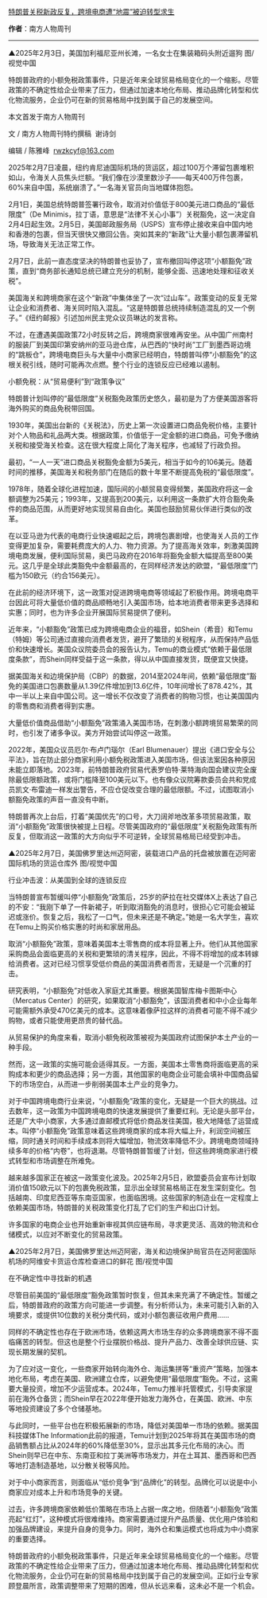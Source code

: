 

[特朗普关税新政反复，跨境电商遭“地震”被迫转型求生](https://mp.weixin.qq.com/s/cdWVmyM0g-30y3uhKi0iNA)

**作者**：南方人物周刊

---

▲2025年2月3日，美国加利福尼亚州长滩，一名女士在集装箱码头附近遛狗 图/视觉中国

特朗普政府的小额免税政策事件，只是近年来全球贸易格局变化的一个缩影。尽管政策的不确定性给企业带来了压力，但通过加速本地化布局、推动品牌化转型和优化物流服务，企业仍可在新的贸易格局中找到属于自己的发展空间。





本文首发于南方人物周刊

文 / 南方人物周刊特约撰稿  谢诗剑

编辑 / 陈雅峰  rwzkcyf@163.com







2025年2月7日凌晨，纽约肯尼迪国际机场的货运区，超过100万个滞留包裹堆积如山，令海关人员焦头烂额。“我们像在沙漠里数沙子——每天400万件包裹，60%来自中国，系统崩溃了。”一名海关官员向当地媒体抱怨。




2月1日，美国总统特朗普签署行政令，取消对价值低于800美元进口商品的“最低限度”（De Minimis，拉丁语，意思是“法律不关心小事”）关税豁免，这一决定自2月4日起生效。2月5日，美国邮政服务局（USPS）宣布停止接收来自中国内地和香港的包裹，但当天很快又撤回公告。突如其来的“新政”让大量小额包裹滞留机场，导致海关无法正常工作。




2月7日，此前一直态度坚决的特朗普也妥协了，宣布撤回叫停这项“小额豁免”政策，直到“商务部长通知总统已建立充分的机制，能够全面、迅速地处理和征收关税”。




美国海关和跨境商家在这个“新政”中集体坐了一次“过山车”。政策变动的反复无常让企业和消费者、海关同时陷入混乱。“这是特朗普总统持续制造混乱的又一个例子。”《纽约邮报》引述加州民主党众议员琳达的发言称。




不过，在遭遇美国政策72小时反转之后，跨境商家很难再安坐。从中国广州南村的服装厂到美国印第安纳州的亚马逊仓库，从巴西的“快时尚”工厂到墨西哥边境的“跳板仓”，跨境电商巨头与大量中小商家已经明白，特朗普叫停“小额豁免”的这根关税引线，随时可能再次点燃。整个行业的连锁反应已经难以遏制。







小额免税：从“贸易便利”到“政策争议”




特朗普计划叫停的“最低限度”关税豁免政策历史悠久，最初是为了方便美国游客将海外购买的商品免税带回国。




1930年，美国出台新的《关税法》，历史上第一次设置进口商品免税价格，主要针对个人物品和礼品两大类。根据政策，价值低于一定金额的进口商品，可免予缴纳关税和接受海关检查。这在很大程度上简化了海关程序，也减轻了行政负担。




最初，“一人一天”进口商品关税豁免金额为5美元，相当于如今的106美元。随着时间的推移，美国海关和税务部门在随后的数十年里不断提高免税的“最低限度”。




1978年，随着全球化进程加速，国际间的小额贸易变得频繁，美国政府将这一金额调整为25美元；1993年，又提高到200美元，以利用这一条款扩大符合豁免条件的商品范围，从而更好地实现贸易自由化。美国也鼓励贸易伙伴进行类似的改革。




在以亚马逊为代表的电商行业快速崛起之后，跨境包裹剧增，也使海关人员的工作变得更加复杂，需要耗费庞大的人力、物力资源。为了提高海关效率，刺激美国跨境电商发展，便利国际贸易，奥巴马政府在2016年将豁免金额大幅提高至800美元。这几乎是全球此类豁免中金额最高的，在同样经济发达的欧盟，“最低限度”门槛为150欧元（约合156美元）。




在此前的经济环境下，这一政策对促进跨境电商等领域起了积极作用。跨境电商平台因此可将大量低价值的商品顺畅地引入美国市场，给本地消费者带来更多选择和实惠；同时，也为许多企业开展国际贸易提供了便利。




近年来，“小额豁免”政策已成为跨境电商企业的福音，如Shein（希音）和Temu（特姆）等公司通过直接向消费者发货，避开了繁琐的关税程序，从而保持产品低价和快速增长。美国众议院委员会的报告认为，Temu的商业模式“依赖于最低限度条款”，而Shein同样受益于这一条款，得以从中国直接发货，既便宜又快捷。




据美国海关和边境保护局（CBP）的数据，2014至2024年间，依赖“最低限度”豁免的美国进口包裹数量从1.39亿件增加到13.6亿件，10年间增长了878.42%，其中一半以上来自中国公司。这一增长不仅改变了消费者的购物习惯，也让美国国内的零售商和消费者得到实惠。




大量低价值商品借助“小额豁免”政策涌入美国市场，在刺激小额跨境贸易繁荣的同时，也引发了诸多争议。美方开始尝试叫停这一政策。




2022年，美国众议员厄尔·布卢门瑙尔（Earl Blumenauer）提出《进口安全与公平法》，旨在防止部分商家利用小额免税政策进入美国市场，但该法案因各种原因未能立即落地。2023年，前特朗普政府贸易代表罗伯特·莱特海向国会建议完全废除最低限额政策，或将门槛降至100美元以下。也有像众议院筹款委员会共和党成员凯文·布雷迪一样发出警告，不应仓促改变合理的最低限额。不过，试图取消小额豁免政策的声音一直没有中断。




特朗普再次上台后，打着“美国优先”的口号，大刀阔斧地改革多项贸易政策，取消“小额豁免”政策很快被提上日程。尽管美国政府的“最低限度”关税豁免政策有所反复，但取消这一政策的大方向似乎不可逆转，全球贸易格局已经受到冲击。




▲2025年2月7日，美国佛罗里达州迈阿密，装载进口产品的托盘被放置在迈阿密国际机场的货运仓库外 图/视觉中国







行业冲击波：从美国到全球的连锁反应




当特朗普宣布暂缓叫停“小额豁免”政策后，25岁的萨拉在社交媒体X上表达了自己的不安：“我刚下单了一件新裙子，听到取消豁免的消息时，很担心它可能会被延迟或涨价。恢复之后，我松了一口气，但未来还是不确定。”她是一名大学生，喜欢在Temu上购买价格实惠的时尚和家居用品。




取消“小额豁免”政策，意味着美国本土零售商的成本将显著上升。他们从其他国家采购商品会面临更高的关税和更繁琐的清关程序，因此，不得不将增加的成本转嫁给消费者。这对已经习惯享受低价商品的美国消费者而言，无疑是一个沉重的打击。




研究表明，“小额豁免”对低收入家庭尤其重要。根据美国智库梅卡图斯中心（Mercatus Center）的研究，如果取消“小额豁免”，该国消费者和中小企业每年可能需额外承受470亿美元的成本。这意味着像萨拉这样的消费者可能不得不减少购物，或者只能使用更昂贵的替代品。




从贸易保护的角度来看，取消小额免税政策被视为美国政府试图保护本土产业的一种手段。




然而，这一政策的实施可能会适得其反。一方面，美国本土零售商将面临更高的采购成本和更少的商品选择；另一方面，其他国家的电商企业可能会填补中国商品留下的市场空白，从而进一步削弱美国本土产业的竞争力。




对于中国跨境电商行业来说，“小额豁免”政策的变化，无疑是一个巨大的挑战。过去数年，这一政策为中国跨境电商的快速发展提供了重要红利。无论是头部平台，还是广大中小商家，大多通过直邮模式将低价商品发往美国，极大地降低了运营成本。叫停“小额豁免”政策意味着这些跨境商家的成本将大幅上升，利润空间被压缩，同时通关时间和手续成本则将大幅增加，物流效率降低不少。跨境电商领域持续多年的价格“内卷”，也将退潮。尽管特朗普暂缓了计划，但这些跨境商家进行模式转型和市场调整在所难免。




越来越多国家正在被这一政策变化波及。2025年2月5日，欧盟委员会宣布计划取消价值150欧元以下的包裹免税政策，显示出全球贸易格局正在发生深刻变化。包括越南、印度尼西亚等东南亚国家，也面临困境。这些国家的制造业在一定程度上依赖美国市场，特朗普的关税政策变化打乱了它们的生产和出口计划。




许多国家的电商企业也开始重新审视其供应链布局，寻求更灵活、高效的物流和仓储模式，以应对不断变化的贸易政策。




▲2025年2月7日，美国佛罗里达州迈阿密，海关和边境保护局官员在迈阿密国际机场的阿维安卡货运仓库检查进口的鲜花 图/视觉中国







在不确定性中寻找新的机遇




尽管目前美国的“最低限度”豁免政策暂时恢复，但其未来充满了不确定性。暂缓之后，特朗普政府的政策方向可能进一步调整。有分析师认为，未来可能引入新的入境要求，或提供10位数的关税分类代码，或对小额包裹征收用户费用……




同样的不确定性也存在于欧洲市场，依赖这两大市场生存的众多跨境商家不得不面临痛苦的转型。但这也是整个行业摆脱价格战、提升产品力、改善全球供应链、实现长期发展的契机。




为了应对这一变化，一些商家开始转向海外仓、海运集拼等“重资产”策略，加强本地化布局，考虑在美国、欧洲建立仓库，以避免使用“最低限度”豁免。不过，这需要大量投资，增加不少运营成本。2024年，Temu力推半托管模式，引导卖家提前在海外仓备货；而Shein早在2022年便开始发力海外仓，在美国、欧洲、中东等地投资建设了多个仓储基地。




与此同时，一些平台也在积极拓展新的市场，降低对美国单一市场的依赖。据美国科技媒体The Information此前的报道，Temu计划到2025年将其在美国市场的商品销售额占比从2024年的60%降低至30%，显示出其多元化布局的决心。而Shein则早已在中东、东南亚和拉丁美洲等市场发力，并在土耳其、墨西哥和巴西等地打造制造基地，以分散关税等风险。




对于中小商家而言，则面临从“低价竞争”到“品牌化”的转型。品牌化可以说是中小商家应对成本上升和市场竞争的关键。




过去，许多跨境商家依赖低价策略在市场上占据一席之地，但随着“小额豁免”政策亮起“红灯”，这种模式将很难维持。商家需要通过提升产品质量、优化用户体验和加强品牌建设，来提升自身的竞争力。同时，海外仓和集运模式也将成为中小商家的重要选择。




特朗普政府的小额免税政策事件，只是近年来全球贸易格局变化的一个缩影。尽管政策的不确定性给企业带来了压力，但通过加速本地化布局、推动品牌化转型和优化物流服务，企业仍可在新的贸易格局中找到属于自己的发展空间。正如行业专家顾登晨所言，政策调整带来了短期的困难，但从长远来看，这未必不是一个机会。